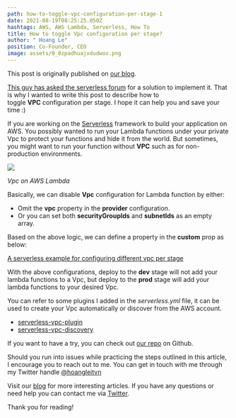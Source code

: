 ```yaml
---
path: how-to-toggle-vpc-configuration-per-stage-1
date: 2021-08-19T08:25:25.050Z
hashtags: AWS, AWS Lambda, Serverless, How To
title: How to toggle Vpc configuration per stage?
author: " Hoang Le"
position: Co-Founder, CEO
image: assets/0_0zpadhuajxdudwov.png
---
```

<!--StartFragment-->

This post is originally published on [our blog](https://blog.innomizetech.com/2019/11/05/how-to-toggle-vpc-configuration-per-stage/).

[This guy has asked the serverless forum](https://forum.serverless.com/t/exclude-vpc-config-for-different-enviornments/9756) for a solution to implement it. That is why I wanted to write this post to describe how to toggle **VPC** configuration per stage. I hope it can help you and save your time :)

If you are working on the [Serverless](https://serverless.com/) framework to build your application on AWS. You possibly wanted to run your Lambda functions under your private Vpc to protect your functions and hide it from the world. But sometimes, you might want to run your function without **VPC** such as for non-production environments.

![](https://miro.medium.com/max/1278/0*0ZpAdhUaJxduDwOV)

*Vpc on AWS Lambda*

Basically, we can disable **Vpc** configuration for Lambda function by either:

* Omit the **vpc** property in the **provider** configuration.
* Or you can set both **securityGroupIds** and **subnetIds** as an empty array.

Based on the above logic, we can define a property in the **custom** prop as below:

[A serverless example for configuring different vpc per stage](https://medium.com/media/286e12b3f405d835d9f4aec67d6df198)

With the above configurations, deploy to the **dev** stage will not add your lambda functions to a Vpc, but deploy to the **prod** stage will add your lambda functions to your desired Vpc.

You can refer to some plugins I added in the *serverless.yml* file, it can be used to create your Vpc automatically or discover from the AWS account.

* [serverless-vpc-plugin](https://www.npmjs.com/package/serverless-vpc-plugin)
* [serverless-vpc-discovery](https://www.npmjs.com/package/serverless-vpc-discovery)

If you want to have a try, you can check out [our repo](https://github.com/hoang-innomizetech/serverless-toggle-vpc-example) on Github.

Should you run into issues while practicing the steps outlined in this article, I encourage you to reach out to me. You can get in touch with me through my Twitter handle [@hoangleitvn](https://twitter.com/hoangleitvn)

Visit our [blog](https://blog.innomizetech.com/) for more interesting articles. If you have any questions or need help you can contact me via [Twitter](https://twitter.com/hoangleitvn).

Thank you for reading!

<!--EndFragment-->